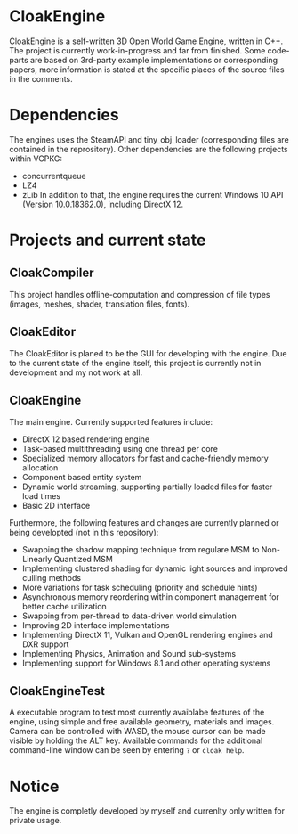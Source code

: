 # CloakEngine
CloakEngine is a self-written 3D Open World Game Engine, written in C++. The project is currently work-in-progress and far from finished. Some code-parts are based on 3rd-party example implementations or corresponding papers, more information is stated at the specific places of the source files in the comments.
# Dependencies
The engines uses the SteamAPI and tiny_obj_loader (corresponding files are contained in the reprository). Other dependencies are the following projects within VCPKG:
- concurrentqueue
- LZ4
- zLib
In addition to that, the engine requires the current Windows 10 API (Version 10.0.18362.0), including DirectX 12.
# Projects and current state
## CloakCompiler
This project handles offline-computation and compression of file types (images, meshes, shader, translation files, fonts). 
## CloakEditor
The CloakEditor is planed to be the GUI for developing with the engine. Due to the current state of the engine itself, this project is currently not in development and my not work at all.
## CloakEngine
The main engine. Currently supported features include:
- DirectX 12 based rendering engine
- Task-based multithreading using one thread per core
- Specialized memory allocators for fast and cache-friendly memory allocation
- Component based entity system
- Dynamic world streaming, supporting partially loaded files for faster load times
- Basic 2D interface

Furthermore, the following features and changes are currently planned or being developted (not in this repository):
- Swapping the shadow mapping technique from regulare MSM to Non-Linearly Quantized MSM
- Implementing clustered shading for dynamic light sources and improved culling methods
- More variations for task scheduling (priority and schedule hints)
- Asynchronous memory reordering within component management for better cache utilization
- Swapping from per-thread to data-driven world simulation
- Improving 2D interface implementations
- Implementing DirectX 11, Vulkan and OpenGL rendering engines and DXR support
- Implementing Physics, Animation and Sound sub-systems
- Implementing support for Windows 8.1 and other operating systems
## CloakEngineTest
A executable program to test most currently avaiblabe features of the engine, using simple and free available geometry, materials and images. Camera can be controlled with WASD, the mouse cursor can be made visible by holding the ALT key. Available commands for the additional command-line window can be seen by entering ``?`` or ``cloak help``.
# Notice
The engine is completly developed by myself and currenlty only written for private usage.
